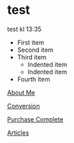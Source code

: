 # test

test kl 13:35


- First item
- Second item
- Third item
    - Indented item
    - Indented item
- Fourth item

[About Me](/read-more)

[Conversion](/thank-you)

[Purchase Complete](/purchase_complete)

[Articles](/articles)
